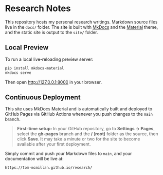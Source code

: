 # Research Notes

This repository hosts my personal research writings. Markdown source files live in the `docs/` folder. The site is built with [MkDocs](https://www.mkdocs.org/) and the [Material](https://squidfunk.github.io/mkdocs-material/) theme, and the static site is output to the `site/` folder.

## Local Preview

To run a local live-reloading preview server:

```bash
pip install mkdocs-material
mkdocs serve
```

Then open <http://127.0.0.1:8000> in your browser.
## Continuous Deployment

This site uses MkDocs Material and is automatically built and deployed to GitHub Pages via GitHub Actions whenever you push changes to the `main` branch.

> **First-time setup:** In your GitHub repository, go to **Settings → Pages**, select the **gh-pages** branch and the **/ (root)** folder as the source, then click **Save**. It may take a minute or two for the site to become available after your first deployment.

Simply commit and push your Markdown files to `main`, and your documentation will be live at:

```
https://tom-mcmillan.github.io/research/
```